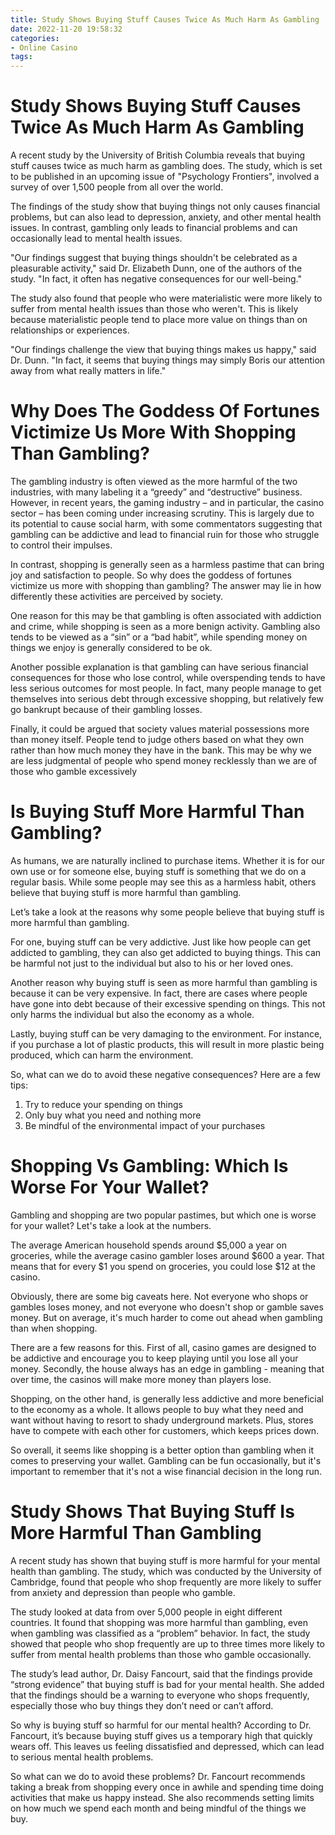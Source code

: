 ```yaml
---
title: Study Shows Buying Stuff Causes Twice As Much Harm As Gambling
date: 2022-11-20 19:58:32
categories:
- Online Casino
tags:
---
```



#  Study Shows Buying Stuff Causes Twice As Much Harm As Gambling

A recent study by the University of British Columbia reveals that buying stuff causes twice as much harm as gambling does. The study, which is set to be published in an upcoming issue of "Psychology Frontiers", involved a survey of over 1,500 people from all over the world.

The findings of the study show that buying things not only causes financial problems, but can also lead to depression, anxiety, and other mental health issues. In contrast, gambling only leads to financial problems and can occasionally lead to mental health issues.

"Our findings suggest that buying things shouldn't be celebrated as a pleasurable activity," said Dr. Elizabeth Dunn, one of the authors of the study. "In fact, it often has negative consequences for our well-being."

The study also found that people who were materialistic were more likely to suffer from mental health issues than those who weren't. This is likely because materialistic people tend to place more value on things than on relationships or experiences.

"Our findings challenge the view that buying things makes us happy," said Dr. Dunn. "In fact, it seems that buying things may simply Boris our attention away from what really matters in life."

#  Why Does The Goddess Of Fortunes Victimize Us More With Shopping Than Gambling?

The gambling industry is often viewed as the more harmful of the two industries, with many labeling it a “greedy” and “destructive” business. However, in recent years, the gaming industry – and in particular, the casino sector – has been coming under increasing scrutiny. This is largely due to its potential to cause social harm, with some commentators suggesting that gambling can be addictive and lead to financial ruin for those who struggle to control their impulses.

In contrast, shopping is generally seen as a harmless pastime that can bring joy and satisfaction to people. So why does the goddess of fortunes victimize us more with shopping than gambling? The answer may lie in how differently these activities are perceived by society.

One reason for this may be that gambling is often associated with addiction and crime, while shopping is seen as a more benign activity. Gambling also tends to be viewed as a “sin” or a “bad habit”, while spending money on things we enjoy is generally considered to be ok.

Another possible explanation is that gambling can have serious financial consequences for those who lose control, while overspending tends to have less serious outcomes for most people. In fact, many people manage to get themselves into serious debt through excessive shopping, but relatively few go bankrupt because of their gambling losses.

Finally, it could be argued that society values material possessions more than money itself. People tend to judge others based on what they own rather than how much money they have in the bank. This may be why we are less judgmental of people who spend money recklessly than we are of those who gamble excessively

#  Is Buying Stuff More Harmful Than Gambling?

As humans, we are naturally inclined to purchase items. Whether it is for our own use or for someone else, buying stuff is something that we do on a regular basis. While some people may see this as a harmless habit, others believe that buying stuff is more harmful than gambling.

Let’s take a look at the reasons why some people believe that buying stuff is more harmful than gambling.

For one, buying stuff can be very addictive. Just like how people can get addicted to gambling, they can also get addicted to buying things. This can be harmful not just to the individual but also to his or her loved ones.

Another reason why buying stuff is seen as more harmful than gambling is because it can be very expensive. In fact, there are cases where people have gone into debt because of their excessive spending on things. This not only harms the individual but also the economy as a whole.

Lastly, buying stuff can be very damaging to the environment. For instance, if you purchase a lot of plastic products, this will result in more plastic being produced, which can harm the environment.

So, what can we do to avoid these negative consequences? Here are a few tips:

1) Try to reduce your spending on things
 2) Only buy what you need and nothing more
 3) Be mindful of the environmental impact of your purchases

#  Shopping Vs Gambling: Which Is Worse For Your Wallet?

Gambling and shopping are two popular pastimes, but which one is worse for your wallet? Let's take a look at the numbers.

The average American household spends around $5,000 a year on groceries, while the average casino gambler loses around $600 a year. That means that for every $1 you spend on groceries, you could lose $12 at the casino.

Obviously, there are some big caveats here. Not everyone who shops or gambles loses money, and not everyone who doesn't shop or gamble saves money. But on average, it's much harder to come out ahead when gambling than when shopping.

There are a few reasons for this. First of all, casino games are designed to be addictive and encourage you to keep playing until you lose all your money. Secondly, the house always has an edge in gambling - meaning that over time, the casinos will make more money than players lose.

Shopping, on the other hand, is generally less addictive and more beneficial to the economy as a whole. It allows people to buy what they need and want without having to resort to shady underground markets. Plus, stores have to compete with each other for customers, which keeps prices down.

So overall, it seems like shopping is a better option than gambling when it comes to preserving your wallet. Gambling can be fun occasionally, but it's important to remember that it's not a wise financial decision in the long run.

#  Study Shows That Buying Stuff Is More Harmful Than Gambling

A recent study has shown that buying stuff is more harmful for your mental health than gambling. The study, which was conducted by the University of Cambridge, found that people who shop frequently are more likely to suffer from anxiety and depression than people who gamble.

The study looked at data from over 5,000 people in eight different countries. It found that shopping was more harmful than gambling, even when gambling was classified as a “problem” behavior. In fact, the study showed that people who shop frequently are up to three times more likely to suffer from mental health problems than those who gamble occasionally.

The study’s lead author, Dr. Daisy Fancourt, said that the findings provide “strong evidence” that buying stuff is bad for your mental health. She added that the findings should be a warning to everyone who shops frequently, especially those who buy things they don’t need or can’t afford.

So why is buying stuff so harmful for our mental health? According to Dr. Fancourt, it’s because buying stuff gives us a temporary high that quickly wears off. This leaves us feeling dissatisfied and depressed, which can lead to serious mental health problems.

So what can we do to avoid these problems? Dr. Fancourt recommends taking a break from shopping every once in awhile and spending time doing activities that make us happy instead. She also recommends setting limits on how much we spend each month and being mindful of the things we buy.
